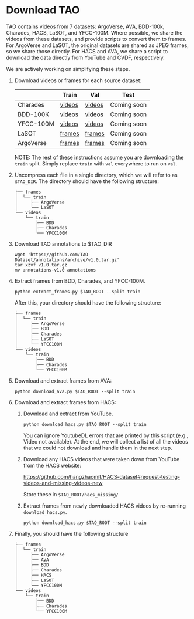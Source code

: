 # Download TAO

TAO contains videos from 7 datasets: ArgoVerse, AVA, BDD-100k, Charades, HACS,
LaSOT, and YFCC-100M.
Where possible, we share the videos from these datasets, and provide scripts to
convert them to frames.
For ArgoVerse and LaSOT, the original datasets are shared as JPEG frames, so we
share those directly.
For HACS and AVA, we share a script to download the data directly from YouTube
and CVDF, respectively.

We are actively working on simplifying these steps.

1. Download videos or frames for each source dataset:

    |           | Train | Val | Test |
    |-----------|-------|-----|------|
    | Charades  | [videos](https://drive.google.com/open?id=12dCphuV-ByVvktkuYFjYl_ZJ1ZVonBjy) | [videos](https://drive.google.com/open?id=1cjrxbf-wA8fxJ2AiHZeLmACZrqF4uPKb) | Coming soon |
    | BDD-100K  | [videos](https://drive.google.com/open?id=191QRs4O11EKHnDoscWws2g8BPiT35yZC) | [videos](https://drive.google.com/open?id=1zpoYCSU4SxIu35tZ1QpfZPpYMu8Kz2o2) | Coming soon |
    | YFCC-100M | [videos](https://drive.google.com/open?id=1j6hdIIFIBwRUthe2kozdB5QvcoBL_-eS) | [videos](https://drive.google.com/open?id=1Eh81fksBo5YwslblsRYib6-Dmy0KfF2k) | Coming soon |
    | LaSOT     | [frames](https://drive.google.com/open?id=1L0UUX_H7X1GGNt28v9I-g7UYRU1fHpaR) | [frames](https://drive.google.com/open?id=1UjLW_-0V3niEIyWhKJv0tSxzPaKr8264) | Coming soon |
    | ArgoVerse | [frames](https://drive.google.com/open?id=1jVhCHmaeFXJ6Vzbcn4LR_HqkVvTa2YHN) | [frames](https://drive.google.com/open?id=1iUyNg0XuruCizvcoiYyEUioK6_gThmqv) | Coming soon |

    NOTE: The rest of these instructions assume you are downloading the `train`
    split. Simply replace `train` with `val` everywhere to run on `val`.

1. Uncompress each file in a single directory, which we will refer to as
   `$TAO_DIR`.  The directory should have the following structure:

    ```
    ├── frames
    │  └── train
    │     ├── ArgoVerse
    │     └── LaSOT
    └── videos
        └── train
            ├── BDD
            ├── Charades
            └── YFCC100M
    ```

1. Download TAO annotations to $TAO_DIR

    ```
    wget 'https://github.com/TAO-Dataset/annotations/archive/v1.0.tar.gz'
    tar xzvf v1.0.tar.gz
    mv annotations-v1.0 annotations
    ```

1. Extract frames from BDD, Charades, and YFCC-100M.

    ```
    python extract_frames.py $TAO_ROOT --split train
    ```

    After this, your directory should have the following structure:

    ```
    ├── frames
    │  └── train
    │     ├── ArgoVerse
    │     ├── BDD
    │     ├── Charades
    │     ├── LaSOT
    │     └── YFCC100M
    └── videos
        └── train
            ├── BDD
            ├── Charades
            └── YFCC100M
    ```

1. Download and extract frames from AVA:

    ```
    python download_ava.py $TAO_ROOT --split train
    ```

1. Download and extract frames from HACS:

    1. Download and extract from YouTube.

        ```
        python download_hacs.py $TAO_ROOT --split train
        ```

        You can ignore YoutubeDL errors that are printed by this script (e.g.,
        Video not available). At the end, we will collect a list of all the
        videos that we could not download and handle them in the next step.

    1. Download any HACS videos that were taken down from YouTube from the HACS
        website:

        https://github.com/hangzhaomit/HACS-dataset#request-testing-videos-and-missing-videos-new

        Store these in `$TAO_ROOT/hacs_missing/`

    1. Extract frames from newly downloaded HACS videos by re-running
    `download_hacs.py`.

        ```
        python download_hacs.py $TAO_ROOT --split train
        ```

1. Finally, you should have the following structure

    ```
    ├── frames
    │  └── train
    │     ├── ArgoVerse
    │     ├── AVA
    │     ├── BDD
    │     ├── Charades
    │     ├── HACS
    │     ├── LaSOT
    │     └── YFCC100M
    └── videos
        └── train
            ├── BDD
            ├── Charades
            └── YFCC100M
    ```
